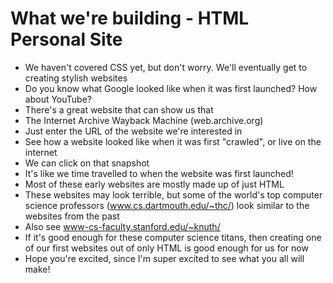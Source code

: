 # What we're building - HTML Personal Site

- We haven't covered CSS yet, but don't worry. We'll eventually get to creating stylish websites
- Do you know what Google looked like when it was first launched? How about YouTube?
- There's a great website that can show us that
- The Internet Archive Wayback Machine (web.archive.org)
- Just enter the URL of the website we're interested in
- See how a website looked like when it was first "crawled", or live on the internet
- We can click on that snapshot
- It's like we time travelled to when the website was first launched!
- Most of these early websites are mostly made up of just HTML
- These websites may look terrible, but some of the world's top computer science professors (www.cs.dartmouth.edu/~thc/) look similar to the websites from the past
- Also see www-cs-faculty.stanford.edu/~knuth/
- If it's good enough for these computer science titans, then creating one of our first websites out of only HTML is good enough for us for now
- Hope you're excited, since I'm super excited to see what you all will make!